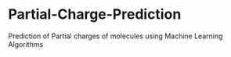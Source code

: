 # Partial-Charge-Prediction
Prediction of Partial charges of molecules using Machine Learning Algorithms
